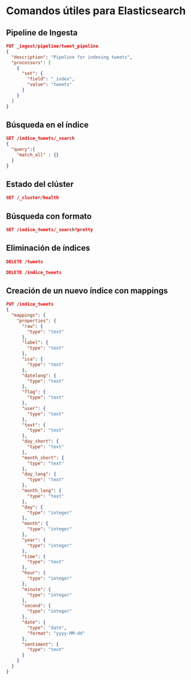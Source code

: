 # Comandos útiles para Elasticsearch

## Pipeline de Ingesta

```json
PUT _ingest/pipeline/tweet_pipeline
{
  "description": "Pipeline for indexing tweets",
  "processors": [
    {
      "set": {
        "field": "_index",
        "value": "tweets"
      }
    }
  ]
}
```

## Búsqueda en el índice

```json
GET /indice_tweets/_search
{
  "query":{
    "match_all" : {}
  }
}
```

## Estado del clúster

```json
GET /_cluster/health
```

## Búsqueda con formato

```json
GET /indice_tweets/_search?pretty
```

## Eliminación de índices

```json
DELETE /tweets
```

```json
DELETE /indice_tweets
```

## Creación de un nuevo índice con mappings

```json
PUT /indice_tweets
{
  "mappings": {
    "properties": {
      "raw": {
        "type": "text"
      },
      "label": {
        "type": "text"
      },
      "isa": {
        "type": "text"
      },
      "datelong": {
        "type": "text"
      },
      "flag": {
        "type": "text"
      },
      "user": {
        "type": "text"
      },
      "text": {
        "type": "text"
      },
      "day_short": {
        "type": "text"
      },
      "month_short": {
        "type": "text"
      },
      "day_long": {
        "type": "text"
      },
      "month_long": {
        "type": "text"
      },
      "day": {
        "type": "integer"
      },
      "month": {
        "type": "integer"
      },
      "year": {
        "type": "integer"
      },
      "time": {
        "type": "text"
      },
      "hour": {
        "type": "integer"
      },
      "minute": {
        "type": "integer"
      },
      "second": {
        "type": "integer"
      },
      "date": {
        "type": "date",
        "format": "yyyy-MM-dd"
      },
      "sentiment": {
        "type": "text"
      }
    }
  }
}